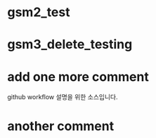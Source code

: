 # gsm2_test
# gsm3_delete_testing
# add one more comment
github workflow 설명을 위한 소스입니다.

# another comment

